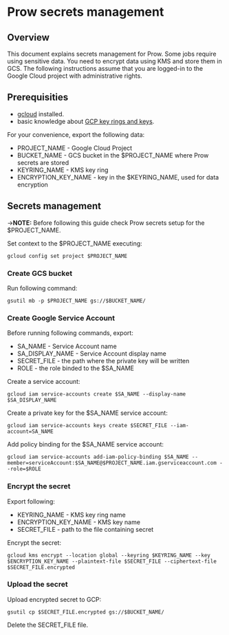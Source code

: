 # Prow secrets management

## Overview

This document explains secrets management for Prow. Some jobs require using sensitive data. You need to encrypt data using KMS and store them in GCS. The following instructions assume that you are logged-in to the Google Cloud project with administrative rights.

## Prerequisities

 - [gcloud](https://cloud.google.com/sdk/gcloud/) installed. 
 - basic knowledge about [GCP key rings and keys](https://cloud.google.com/kms/docs/creating-keys).

For your convenience, export the following data:
 - PROJECT_NAME - Google Cloud Project
 - BUCKET_NAME - GCS bucket in the $PROJECT_NAME where Prow secrets are stored
 - KEYRING_NAME - KMS key ring
 - ENCRYPTION_KEY_NAME - key in the $KEYRING_NAME, used for data encryption

## Secrets management

->**NOTE:** Before following this guide check Prow secrets setup for the $PROJECT_NAME.

Set context to the $PROJECT_NAME executing:
```
gcloud config set project $PROJECT_NAME
```

### Create GCS bucket

Run following command:
```
gsutil mb -p $PROJECT_NAME gs://$BUCKET_NAME/
```

### Create Google Service Account

Before running following commands, export:
 - SA_NAME - Service Account name
 - SA_DISPLAY_NAME - Service Account display name
 - SECRET_FILE - the path where the private key will be written
 - ROLE - the role binded to the $SA_NAME

Create a service account:
```
gcloud iam service-accounts create $SA_NAME --display-name $SA_DISPLAY_NAME
```

Create a private key for the $SA_NAME service account:
```
gcloud iam service-accounts keys create $SECRET_FILE --iam-account=SA_NAME
```

Add policy binding for the $SA_NAME service account:
```
gcloud iam service-accounts add-iam-policy-binding $SA_NAME --member=serviceAccount:$SA_NAME@$PROJECT_NAME.iam.gserviceaccount.com --role=$ROLE
```

### Encrypt the secret

Export following:
 - KEYRING_NAME - KMS key ring name
 - ENCRYPTION_KEY_NAME - KMS key name
 - SECRET_FILE - path to the file containing secret

Encrypt the secret:
```
gcloud kms encrypt --location global --keyring $KEYRING_NAME --key $ENCRYPTION_KEY_NAME --plaintext-file $SECRET_FILE --ciphertext-file $SECRET_FILE.encrypted
```

### Upload the secret

Upload encrypted secret to GCP:
```
gsutil cp $SECRET_FILE.encrypted gs://$BUCKET_NAME/
```

Delete the SECRET_FILE file.
